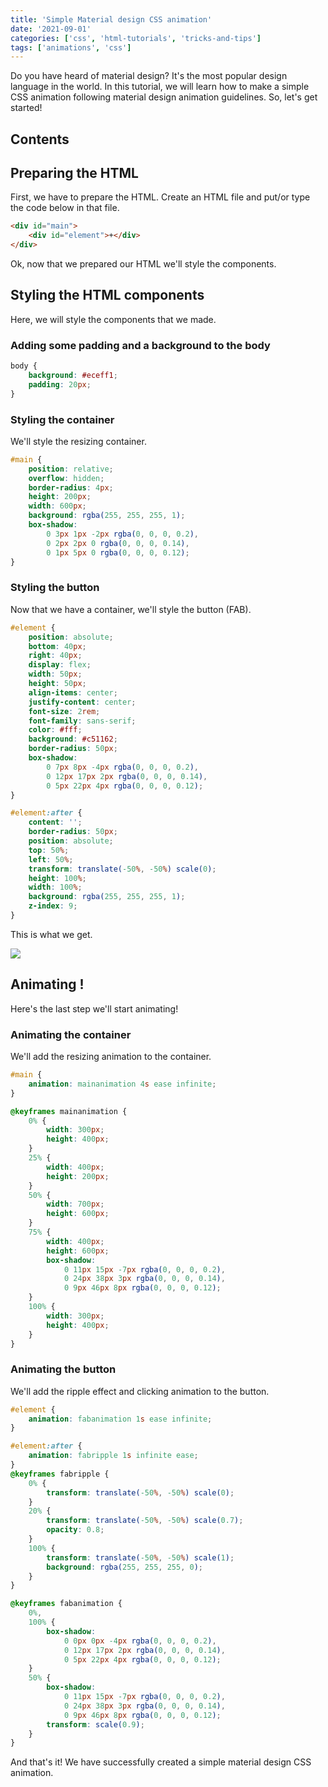 ```yaml
---
title: 'Simple Material design CSS animation'
date: '2021-09-01'
categories: ['css', 'html-tutorials', 'tricks-and-tips']
tags: ['animations', 'css']
---
```


Do you have heard of material design? It's the most popular design language in the world. In this tutorial, we will learn how to make a simple CSS animation following material design animation guidelines. So, let's get started!

## Contents

## Preparing the HTML

First, we have to prepare the HTML. Create an HTML file and put/or type the code below in that file.

```html
<div id="main">
	<div id="element">+</div>
</div>
```

Ok, now that we prepared our HTML we'll style the components.

## Styling the HTML components

Here, we will style the components that we made.

### Adding some padding and a background to the body

```css
body {
	background: #eceff1;
	padding: 20px;
}
```

### Styling the container

We'll style the resizing container.

```css
#main {
	position: relative;
	overflow: hidden;
	border-radius: 4px;
	height: 200px;
	width: 600px;
	background: rgba(255, 255, 255, 1);
	box-shadow:
		0 3px 1px -2px rgba(0, 0, 0, 0.2),
		0 2px 2px 0 rgba(0, 0, 0, 0.14),
		0 1px 5px 0 rgba(0, 0, 0, 0.12);
}
```

### Styling the button

Now that we have a container, we'll style the button (FAB).

```css
#element {
	position: absolute;
	bottom: 40px;
	right: 40px;
	display: flex;
	width: 50px;
	height: 50px;
	align-items: center;
	justify-content: center;
	font-size: 2rem;
	font-family: sans-serif;
	color: #fff;
	background: #c51162;
	border-radius: 50px;
	box-shadow:
		0 7px 8px -4px rgba(0, 0, 0, 0.2),
		0 12px 17px 2px rgba(0, 0, 0, 0.14),
		0 5px 22px 4px rgba(0, 0, 0, 0.12);
}

#element:after {
	content: '';
	border-radius: 50px;
	position: absolute;
	top: 50%;
	left: 50%;
	transform: translate(-50%, -50%) scale(0);
	height: 100%;
	width: 100%;
	background: rgba(255, 255, 255, 1);
	z-index: 9;
}
```

This is what we get.

![](https://www.tronic247.com/wp-content/uploads/2021/09/6.png)

## Animating !

Here's the last step we'll start animating!

### Animating the container

We'll add the resizing animation to the container.

```css
#main {
	animation: mainanimation 4s ease infinite;
}

@keyframes mainanimation {
	0% {
		width: 300px;
		height: 400px;
	}
	25% {
		width: 400px;
		height: 200px;
	}
	50% {
		width: 700px;
		height: 600px;
	}
	75% {
		width: 400px;
		height: 600px;
		box-shadow:
			0 11px 15px -7px rgba(0, 0, 0, 0.2),
			0 24px 38px 3px rgba(0, 0, 0, 0.14),
			0 9px 46px 8px rgba(0, 0, 0, 0.12);
	}
	100% {
		width: 300px;
		height: 400px;
	}
}
```

### Animating the button

We'll add the ripple effect and clicking animation to the button.

```css
#element {
	animation: fabanimation 1s ease infinite;
}

#element:after {
	animation: fabripple 1s infinite ease;
}
@keyframes fabripple {
	0% {
		transform: translate(-50%, -50%) scale(0);
	}
	20% {
		transform: translate(-50%, -50%) scale(0.7);
		opacity: 0.8;
	}
	100% {
		transform: translate(-50%, -50%) scale(1);
		background: rgba(255, 255, 255, 0);
	}
}

@keyframes fabanimation {
	0%,
	100% {
		box-shadow:
			0 0px 0px -4px rgba(0, 0, 0, 0.2),
			0 12px 17px 2px rgba(0, 0, 0, 0.14),
			0 5px 22px 4px rgba(0, 0, 0, 0.12);
	}
	50% {
		box-shadow:
			0 11px 15px -7px rgba(0, 0, 0, 0.2),
			0 24px 38px 3px rgba(0, 0, 0, 0.14),
			0 9px 46px 8px rgba(0, 0, 0, 0.12);
		transform: scale(0.9);
	}
}
```

And that's it! We have successfully created a simple material design CSS animation.
